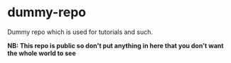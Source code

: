 # dummy-repo
Dummy repo which is used for tutorials and such.

**NB: This repo is public so don't put anything in here that you don't want the whole world to see**
